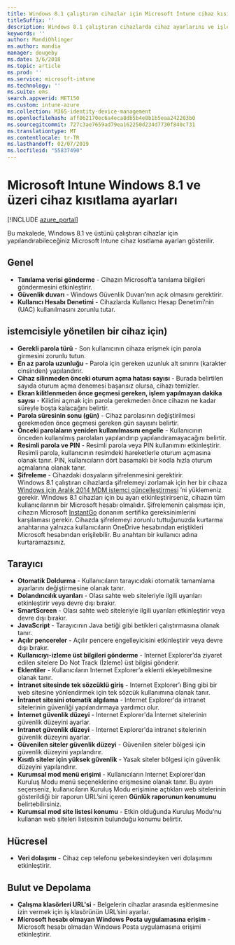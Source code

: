 ```yaml
---
title: Windows 8.1 çalıştıran cihazlar için Microsoft Intune cihaz kısıtlama ayarları
titleSuffix: ''
description: Windows 8.1 çalıştıran cihazlarda cihaz ayarlarını ve işlevselliğini denetlemek için kullanabileceğiniz Intune ayarlarını öğrenin.
keywords: ''
author: MandiOhlinger
ms.author: mandia
manager: dougeby
ms.date: 3/6/2018
ms.topic: article
ms.prod: ''
ms.service: microsoft-intune
ms.technology: ''
ms.suite: ems
search.appverid: MET150
ms.custom: intune-azure
ms.collection: M365-identity-device-management
ms.openlocfilehash: aff862170ec6a4eca8db5b4e8b1b5eaa242203b0
ms.sourcegitcommit: 727c3ae7659ad79ea162250d234d7730f840c731
ms.translationtype: MT
ms.contentlocale: tr-TR
ms.lasthandoff: 02/07/2019
ms.locfileid: "55837490"
---
```

# <a name="microsoft-intune-windows-81-and-later-device-restriction-settings"></a>Microsoft Intune Windows 8.1 ve üzeri cihaz kısıtlama ayarları

[!INCLUDE [azure_portal](./includes/azure_portal.md)]

Bu makalede, Windows 8.1 ve üstünü çalıştıran cihazlar için yapılandırabileceğiniz Microsoft Intune cihaz kısıtlama ayarları gösterilir.


## <a name="general"></a>Genel

-   **Tanılama verisi gönderme** - Cihazın Microsoft’a tanılama bilgileri göndermesini etkinleştirir.
-   **Güvenlik duvarı** - Windows Güvenlik Duvarı’nın açık olmasını gerektirir.
-   **Kullanıcı Hesabı Denetimi** - Cihazlarda Kullanıcı Hesap Denetimi’nin (UAC) kullanılmasını zorunlu tutar.

## <a name="password"></a>istemcisiyle yönetilen bir cihaz için)
-   **Gerekli parola türü** - Son kullanıcının cihaza erişmek için parola girmesini zorunlu tutun.
-   **En az parola uzunluğu** - Parola için gereken uzunluk alt sınırını (karakter cinsinden) yapılandırır.
-   **Cihaz silinmeden önceki oturum açma hatası sayısı** - Burada belirtilen sayıda oturum açma denemesi başarısız olursa, cihazı temizler.
-   **Ekran kilitlenmeden önce geçmesi gereken, işlem yapılmayan dakika sayısı** - Kilidini açmak için parola gerekmeden önce cihazın ne kadar süreyle boşta kalacağını belirtir.
-   **Parola süresinin sonu (gün)** - Cihaz parolasının değiştirilmesi gerekmeden önce geçmesi gereken gün sayısını belirtir.
-   **Önceki parolaların yeniden kullanılmasını engelle** - Kullanıcının önceden kullanılmış parolaları yapılandırıp yapılandıramayacağını belirtir.
-   **Resimli parola ve PIN** - Resimli parola veya PIN kullanımını etkinleştirir. Resimli parola, kullanıcının resimdeki hareketlerle oturum açmasına olanak tanır. PIN, kullanıcıların dört basamaklı bir kodla hızla oturum açmalarına olanak tanır.
-   **Şifreleme** - Cihazdaki dosyaların şifrelenmesini gerektirir.<br>Windows 8.1 çalıştıran cihazlarda şifrelemeyi zorlamak için her bir cihaza [Windows için Aralık 2014 MDM istemci güncelleştirmesi](https://support.microsoft.com/kb/3013816) ’ni yüklemeniz gerekir.
Windows 8.1 cihazları için bu ayarı etkinleştirirseniz, cihazın tüm kullanıcılarının bir Microsoft hesabı olmalıdır.
Şifrelemenin çalışması için, cihazın Microsoft [InstantGo](https://blogs.windows.com/windowsexperience/2014/06/19/instantgo-a-better-way-to-sleep/#IBHULcTfI4PokO8X.97) donanım sertifika gereksinimlerini karşılaması gerekir.
Cihazda şifrelemeyi zorunlu tuttuğunuzda kurtarma anahtarına yalnızca kullanıcıların OneDrive hesabından eriştikleri Microsoft hesabından erişilebilir. Bu anahtarı bir kullanıcı adına kurtaramazsınız.     



## <a name="browser"></a>Tarayıcı
-   **Otomatik Doldurma** - Kullanıcıların tarayıcıdaki otomatik tamamlama ayarlarını değiştirmesine olanak tanır.
-   **Dolandırıcılık uyarıları** - Olası sahte web siteleriyle ilgili uyarıları etkinleştirir veya devre dışı bırakır.
-   **SmartScreen** - Olası sahte web siteleriyle ilgili uyarıları etkinleştirir veya devre dışı bırakır.
-   **JavaScript** - Tarayıcının Java betiği gibi betikleri çalıştırmasına olanak tanır.
-   **Açılır pencereler** - Açılır pencere engelleyicisini etkinleştirir veya devre dışı bırakır.
-   **Kullanıcıyı-izleme üst bilgileri gönderme** - Internet Explorer’da ziyaret edilen sitelere Do Not Track (İzleme) üst bilgisi gönderir.
-   **Eklentiler** - Kullanıcıların Internet Explorer’a eklenti ekleyebilmesine olanak tanır.
-   **İntranet sitesinde tek sözcüklü giriş** - Internet Explorer’ı Bing gibi bir web sitesine yönlendirmek için tek sözcük kullanımına olanak tanır.
-   **İntranet sitesini otomatik algılama** - Internet Explorer'da intranet sitelerinin güvenliği yapılandırmaya yardımcı olur.
-   **İnternet güvenlik düzeyi** - Internet Explorer'da İnternet sitelerinin güvenlik düzeyini ayarlar.
-   **Intranet güvenlik düzeyi** - Internet Explorer'da intranet sitelerinin güvenlik düzeyini ayarlar.
-   **Güvenilen siteler güvenlik düzeyi** - Güvenilen siteler bölgesi için güvenlik düzeyini yapılandırır.
-   **Kısıtlı siteler için yüksek güvenlik** - Yasak siteler bölgesi için güvenlik düzeyini yapılandırır.
-   **Kurumsal mod menü erişimi** - Kullanıcıların Internet Explorer’dan Kuruluş Modu menü seçeneklerine erişmesine olanak tanır.
Bu ayarı seçerseniz, kullanıcıların Kuruluş Modu erişimine açtıkları web sitelerinin gösterildiği bir raporun URL’sini içeren **Günlük raporunun konumunu** belirtebilirsiniz.
-   **Kurumsal mod site listesi konumu** - Etkin olduğunda Kuruluş Modu’nu kullanan web siteleri listesinin bulunduğu konumu belirtir.

## <a name="cellular"></a>Hücresel
-   **Veri dolaşımı** - Cihaz cep telefonu şebekesindeyken veri dolaşımını etkinleştirir.

## <a name="cloud-and-storage"></a>Bulut ve Depolama
-   **Çalışma klasörleri URL'si** - Belgelerin cihazlar arasında eşitlenmesine izin vermek için iş klasörünün URL’sini ayarlar.
-   **Microsoft hesabı olmayan Windows Posta uygulamasına erişim** - Microsoft hesabı olmadan Windows Posta uygulamasına erişimi etkinleştirir.    
